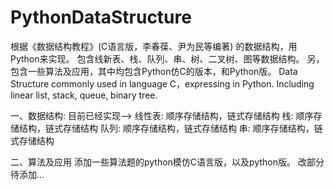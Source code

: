 PythonDataStructure
===================

根据《数据结构教程》(C语言版，李春葆、尹为民等编著) 的数据结构，用Python来实现。
包含线新表、栈、队列、串、树、二叉树、图等数据结构。
另，包含一些算法及应用，其中均包含Python仿C的版本，和Python版。
Data Structure commonly used in language C，expressing in Python. Including linear list, stack, queue, binary tree.

一、数据结构:
目前已经实现-->
线性表: 顺序存储结构，链式存储结构
栈: 顺序存储结构，链式存储结构
队列: 顺序存储结构，链式存储结构
串: 顺序存储结构，链式存储结构


二、算法及应用
添加一些算法题的python模仿C语言版，以及python版。
改部分待添加...
